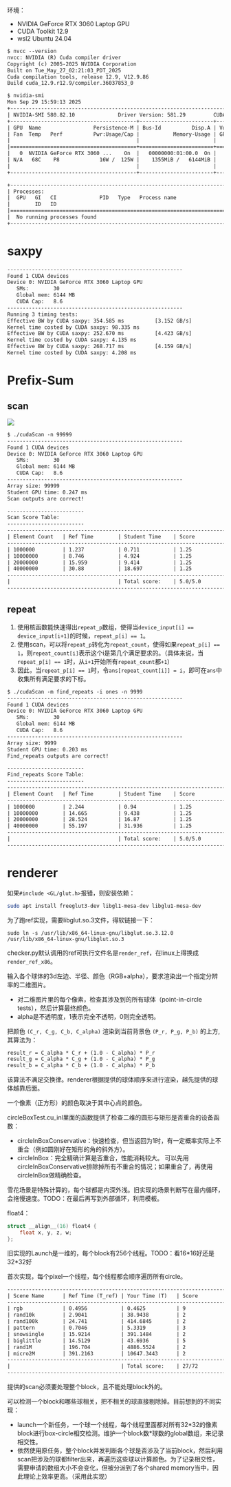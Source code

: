 
环境：
- NVIDIA GeForce RTX 3060 Laptop GPU
- CUDA Toolkit 12.9
- wsl2 Ubuntu 24.04

```txt
$ nvcc --version
nvcc: NVIDIA (R) Cuda compiler driver
Copyright (c) 2005-2025 NVIDIA Corporation
Built on Tue_May_27_02:21:03_PDT_2025
Cuda compilation tools, release 12.9, V12.9.86
Build cuda_12.9.r12.9/compiler.36037853_0
```

```txt
$ nvidia-smi
Mon Sep 29 15:59:13 2025
+-----------------------------------------------------------------------------------------+
| NVIDIA-SMI 580.82.10              Driver Version: 581.29         CUDA Version: 13.0     |
+-----------------------------------------+------------------------+----------------------+
| GPU  Name                 Persistence-M | Bus-Id          Disp.A | Volatile Uncorr. ECC |
| Fan  Temp   Perf          Pwr:Usage/Cap |           Memory-Usage | GPU-Util  Compute M. |
|                                         |                        |               MIG M. |
|=========================================+========================+======================|
|   0  NVIDIA GeForce RTX 3060 ...    On  |   00000000:01:00.0  On |                  N/A |
| N/A   68C    P8             16W /  125W |    1355MiB /   6144MiB |     17%      Default |
|                                         |                        |                  N/A |
+-----------------------------------------+------------------------+----------------------+

+-----------------------------------------------------------------------------------------+
| Processes:                                                                              |
|  GPU   GI   CI              PID   Type   Process name                        GPU Memory |
|        ID   ID                                                               Usage      |
|=========================================================================================|
|  No running processes found                                                             |
+-----------------------------------------------------------------------------------------+
```
# saxpy

```txt
---------------------------------------------------------
Found 1 CUDA devices
Device 0: NVIDIA GeForce RTX 3060 Laptop GPU
   SMs:        30
   Global mem: 6144 MB
   CUDA Cap:   8.6
---------------------------------------------------------
Running 3 timing tests:
Effective BW by CUDA saxpy: 354.585 ms          [3.152 GB/s]
Kernel time costed by CUDA saxpy: 98.335 ms
Effective BW by CUDA saxpy: 252.670 ms          [4.423 GB/s]
Kernel time costed by CUDA saxpy: 4.135 ms
Effective BW by CUDA saxpy: 268.717 ms          [4.159 GB/s]
Kernel time costed by CUDA saxpy: 4.208 ms
```

# Prefix-Sum

## scan

![](assets/Pasted%20image%2020250928193545.png)

```txt
$ ./cudaScan -n 99999
---------------------------------------------------------
Found 1 CUDA devices
Device 0: NVIDIA GeForce RTX 3060 Laptop GPU
   SMs:        30
   Global mem: 6144 MB
   CUDA Cap:   8.6
---------------------------------------------------------
Array size: 99999
Student GPU time: 0.247 ms
Scan outputs are correct!
```

```txt
-------------------------
Scan Score Table:
-------------------------
-------------------------------------------------------------------------
| Element Count   | Ref Time        | Student Time    | Score           |
-------------------------------------------------------------------------
| 1000000         | 1.237           | 0.711           | 1.25            |
| 10000000        | 8.746           | 4.924           | 1.25            |
| 20000000        | 15.959          | 9.414           | 1.25            |
| 40000000        | 30.88           | 18.697          | 1.25            |
-------------------------------------------------------------------------
|                                   | Total score:    | 5.0/5.0         |
-------------------------------------------------------------------------
```

## repeat

1. 使用核函数能快速得出`repeat_p`数组，使得当`device_input[i] == device_input[i+1]`的时候，`repeat_p[i] == 1`。
2. 使用scan，可以将`repeat_p`转化为`repeat_count`，使得如果`repeat_p[i] == 1`，则`repeat_count[i]`表示这个i是第几个满足要求的。（具体来说，当`repeat_p[i] == 1`时，从`i+1`开始所有`repeat_count`都`+1`）
3. 因此，当`repeat_p[i] == 1`时，令`ans[repeat_count[i]] = i`，即可在`ans`中收集所有满足要求的下标。

```txt
$ ./cudaScan -m find_repeats -i ones -n 9999
---------------------------------------------------------
Found 1 CUDA devices
Device 0: NVIDIA GeForce RTX 3060 Laptop GPU
   SMs:        30
   Global mem: 6144 MB
   CUDA Cap:   8.6
---------------------------------------------------------
Array size: 9999
Student GPU time: 0.203 ms
Find_repeats outputs are correct!
```

```txt
-------------------------
Find_repeats Score Table:
-------------------------
-------------------------------------------------------------------------
| Element Count   | Ref Time        | Student Time    | Score           |
-------------------------------------------------------------------------
| 1000000         | 2.244           | 0.94            | 1.25            |
| 10000000        | 14.665          | 9.438           | 1.25            |
| 20000000        | 28.524          | 16.87           | 1.25            |
| 40000000        | 55.197          | 31.936          | 1.25            |
-------------------------------------------------------------------------
|                                   | Total score:    | 5.0/5.0         |
-------------------------------------------------------------------------
```

# renderer

如果`#include <GL/glut.h>`报错，则安装依赖：
```bash
sudo apt install freeglut3-dev libgl1-mesa-dev libglu1-mesa-dev
```

为了跑ref实现，需要libglut.so.3文件，得软链接一下：
```shell
sudo ln -s /usr/lib/x86_64-linux-gnu/libglut.so.3.12.0 /usr/lib/x86_64-linux-gnu/libglut.so.3
```

checker.py默认调用的ref可执行文件名是`render_ref`，在linux上得换成`render_ref_x86`。

输入各个球体的3d左边、半径、颜色（RGB+alpha），要求渲染出一个指定分辨率的二维图片。
- 对二维图片里的每个像素，检查其涉及到的所有球体（point-in-circle tests），然后计算最终颜色。
- alpha是不透明度，1表示完全不透明，0则完全透明。

把颜色 `(C_r, C_g, C_b, C_alpha)` 渲染到当前背景色 `(P_r, P_g, P_b)` 的上方, 其算法为：
```txt
result_r = C_alpha * C_r + (1.0 - C_alpha) * P_r
result_g = C_alpha * C_g + (1.0 - C_alpha) * P_g
result_b = C_alpha * C_b + (1.0 - C_alpha) * P_b
```
该算法不满足交换律。renderer根据提供的球体顺序来进行渲染，越先提供的球体越靠后面。

一个像素（正方形）的颜色取决于其中心点的颜色。

circleBoxTest.cu_inl里面的函数提供了检查二维的圆形与矩形是否重合的设备函数：
- circleInBoxConservative：快速检查，但当返回为1时，有一定概率实际上不重合（例如圆刚好在矩形的角的斜外方）。
- circleInBox：完全精确计算是否重合，性能消耗较大。
可以先用circleInBoxConservative排除掉所有不重合的情况；如果重合了，再使用circleInBox做精确检查。

雪花场景是特殊计算的，每个球都是内深外浅。旧实现的场景判断写在最内循环，会拖慢速度。TODO：在最后再写到外部循环，利用模板。

float4：
```cpp
struct __align__(16) float4 {
    float x, y, z, w;
};
```

旧实现的Launch是一维的，每个block有256个线程。TODO：看16\*16好还是32\*32好

首次实现，每个pixel一个线程，每个线程都会顺序遍历所有circle。
```txt
--------------------------------------------------------------------------
| Scene Name      | Ref Time (T_ref) | Your Time (T)   | Score           |
--------------------------------------------------------------------------
| rgb             | 0.4956           | 0.4625          | 9               |
| rand10k         | 2.9041           | 38.9438         | 2               |
| rand100k        | 24.741           | 414.6845        | 2               |
| pattern         | 0.7046           | 5.3319          | 3               |
| snowsingle      | 15.9214          | 391.1484        | 2               |
| biglittle       | 14.5129          | 43.6936         | 5               |
| rand1M          | 196.704          | 4886.5524       | 2               |
| micro2M         | 391.2163         | 10647.3443      | 2               |
--------------------------------------------------------------------------
|                                    | Total score:    | 27/72           |
--------------------------------------------------------------------------
```

提供的scan必须要处理整个block，且不能处理block外的。

可以检测一个block和哪些球相关，把不相关的球直接剔除掉。目前想到的不同实现：
- launch一个新任务，一个球一个线程，每个线程里面都对所有32\*32的像素block进行box-circle相交检测。维护一个block数\*球数的global数组，来记录相交性。
- 依然使用原任务，整个block并发判断各个球是否涉及了当前block，然后利用scan把涉及的球都filter出来，再遍历这些球以计算颜色。为了记录相交性，需要申请的数组大小不会变化，但被分派到了各个shared memory当中，因此理论上效率更高。（采用此实现）

